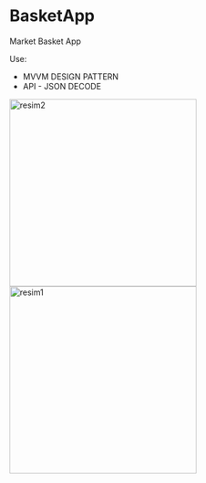# BasketApp

Market Basket App

Use:

- MVVM DESIGN PATTERN
- API - JSON DECODE

<img width="328" alt="resim2" src="https://user-images.githubusercontent.com/65239293/215071115-f0ab7f34-cbf9-4aa6-bbbd-d244fadc94f7.png">

<img width="328" alt="resim1" src="https://user-images.githubusercontent.com/65239293/215071224-be6b309c-eef0-4c03-8579-ef4afe7ae750.png">
